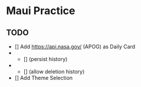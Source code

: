 # Maui Practice

## TODO 

- [] Add https://api.nasa.gov/ (APOG) as Daily Card 
- - [] (persist history)
- - [] (allow deletion history)
- [] Add Theme Selection
